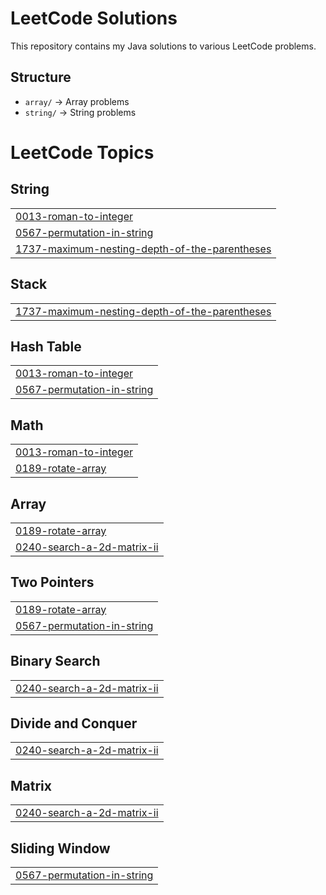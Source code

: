 # LeetCode Solutions

This repository contains my Java solutions to various LeetCode problems.

## Structure
- `array/` → Array problems
- `string/` → String problems

<!---LeetCode Topics Start-->
# LeetCode Topics
## String
|  |
| ------- |
| [0013-roman-to-integer](https://github.com/chaitanya-kurwade/leetcode-solutions/tree/master/0013-roman-to-integer) |
| [0567-permutation-in-string](https://github.com/chaitanya-kurwade/leetcode-solutions/tree/master/0567-permutation-in-string) |
| [1737-maximum-nesting-depth-of-the-parentheses](https://github.com/chaitanya-kurwade/leetcode-solutions/tree/master/1737-maximum-nesting-depth-of-the-parentheses) |
## Stack
|  |
| ------- |
| [1737-maximum-nesting-depth-of-the-parentheses](https://github.com/chaitanya-kurwade/leetcode-solutions/tree/master/1737-maximum-nesting-depth-of-the-parentheses) |
## Hash Table
|  |
| ------- |
| [0013-roman-to-integer](https://github.com/chaitanya-kurwade/leetcode-solutions/tree/master/0013-roman-to-integer) |
| [0567-permutation-in-string](https://github.com/chaitanya-kurwade/leetcode-solutions/tree/master/0567-permutation-in-string) |
## Math
|  |
| ------- |
| [0013-roman-to-integer](https://github.com/chaitanya-kurwade/leetcode-solutions/tree/master/0013-roman-to-integer) |
| [0189-rotate-array](https://github.com/chaitanya-kurwade/leetcode-solutions/tree/master/0189-rotate-array) |
## Array
|  |
| ------- |
| [0189-rotate-array](https://github.com/chaitanya-kurwade/leetcode-solutions/tree/master/0189-rotate-array) |
| [0240-search-a-2d-matrix-ii](https://github.com/chaitanya-kurwade/leetcode-solutions/tree/master/0240-search-a-2d-matrix-ii) |
## Two Pointers
|  |
| ------- |
| [0189-rotate-array](https://github.com/chaitanya-kurwade/leetcode-solutions/tree/master/0189-rotate-array) |
| [0567-permutation-in-string](https://github.com/chaitanya-kurwade/leetcode-solutions/tree/master/0567-permutation-in-string) |
## Binary Search
|  |
| ------- |
| [0240-search-a-2d-matrix-ii](https://github.com/chaitanya-kurwade/leetcode-solutions/tree/master/0240-search-a-2d-matrix-ii) |
## Divide and Conquer
|  |
| ------- |
| [0240-search-a-2d-matrix-ii](https://github.com/chaitanya-kurwade/leetcode-solutions/tree/master/0240-search-a-2d-matrix-ii) |
## Matrix
|  |
| ------- |
| [0240-search-a-2d-matrix-ii](https://github.com/chaitanya-kurwade/leetcode-solutions/tree/master/0240-search-a-2d-matrix-ii) |
## Sliding Window
|  |
| ------- |
| [0567-permutation-in-string](https://github.com/chaitanya-kurwade/leetcode-solutions/tree/master/0567-permutation-in-string) |
<!---LeetCode Topics End-->
